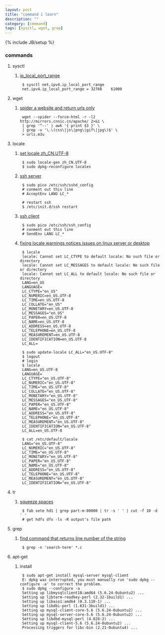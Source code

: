 ```yaml
---
layout: post
title: "command i learn"
description: ""
category: [command]
tags: [sysctl, wget, grep]
---
```

{% include JB/setup %}


### commands

1. sysctl

    1. [ip_local_port_range]((http://zookeeper-user.578899.n2.nabble.com/Zookeeper-listening-to-ports-other-than-clientPort-and-server-x-ports-td7580137.html#a7580138))

            $ sysctl net.ipv4.ip_local_port_range
            net.ipv4.ip_local_port_range = 32768    61000

1. wget

    1. [spider a website and return urls only](http://stackoverflow.com/questions/2804467/spider-a-website-and-return-urls-only)

            wget --spider --force-html -r -l2 http://mirrors.cnnic.cn/apache/ 2>&1 \
            | grep '^--' | awk '{ print $3 }' \
            | grep -v '\.\(css\|js\|png\|gif\|jpg\)$' \
            > urls.m3u

1. locale

    1. [set locale zh_CN.UTF-8](http://askubuntu.com/questions/162391/how-do-i-fix-my-locale-issue/229512#229512)

            $ sudo locale-gen zh_CN.UTF-8
            $ sudo dpkg-reconfigure locales

    1. [ssh server](https://wiki.debian.org/Locale)

            $ sudo pico /etc/ssh/sshd_config
            # conment out this line
            # AcceptEnv LANG LC_*

            # restart ssh
            $ /etc/init.d/ssh restart

    1. [ssh client](https://wiki.debian.org/Locale)

            $ sudo pico /etc/ssh/ssh_config
            # conment out this line
            # SendEnv LANG LC_*

    1. [fixing locale warnings notices issues on linux server or desktop](http://codetheory.in/fixing-locale-warnings-notices-issues-on-linux-server-or-desktop/)

            $ locale
            locale: Cannot set LC_CTYPE to default locale: No such file or directory
            locale: Cannot set LC_MESSAGES to default locale: No such file or directory
            locale: Cannot set LC_ALL to default locale: No such file or directory
            LANG=en_US
            LANGUAGE=
            LC_CTYPE="en_US"
            LC_NUMERIC=en_US.UTF-8
            LC_TIME=en_US.UTF-8
            LC_COLLATE="en_US"
            LC_MONETARY=en_US.UTF-8
            LC_MESSAGES="en_US"
            LC_PAPER=en_US.UTF-8
            LC_NAME=en_US.UTF-8
            LC_ADDRESS=en_US.UTF-8
            LC_TELEPHONE=en_US.UTF-8
            LC_MEASUREMENT=en_US.UTF-8
            LC_IDENTIFICATION=en_US.UTF-8
            LC_ALL=

            $ sudo update-locale LC_ALL="en_US.UTF-8"
            $ logout
            # login
            $ locale
            LANG=en_US.UTF-8
            LANGUAGE=
            LC_CTYPE="en_US.UTF-8"
            LC_NUMERIC="en_US.UTF-8"
            LC_TIME="en_US.UTF-8"
            LC_COLLATE="en_US.UTF-8"
            LC_MONETARY="en_US.UTF-8"
            LC_MESSAGES="en_US.UTF-8"
            LC_PAPER="en_US.UTF-8"
            LC_NAME="en_US.UTF-8"
            LC_ADDRESS="en_US.UTF-8"
            LC_TELEPHONE="en_US.UTF-8"
            LC_MEASUREMENT="en_US.UTF-8"
            LC_IDENTIFICATION="en_US.UTF-8"
            LC_ALL=en_US.UTF-8

            $ cat /etc/default/locale 
            LANG="en_US.UTF-8"
            LC_NUMERIC="en_US.UTF-8"
            LC_TIME="en_US.UTF-8"
            LC_MONETARY="en_US.UTF-8"
            LC_PAPER="en_US.UTF-8"
            LC_NAME="en_US.UTF-8"
            LC_ADDRESS="en_US.UTF-8"
            LC_TELEPHONE="en_US.UTF-8"
            LC_MEASUREMENT="en_US.UTF-8"
            LC_IDENTIFICATION="en_US.UTF-8"
1. tr

    1. [squeeze spaces](http://stackoverflow.com/questions/7142735/linux-cut-help-how-to-specify-more-spaces-for-the-delimiter)

            $ fab sete hd1 | grep part-m-00000 | tr -s ' ' | cut -f 10 -d ' '
            # get hdfs dfs -ls -R output's file path

1. grep

    1. [find command that returns line number of the string](http://stackoverflow.com/questions/7600313/find-command-that-returns-line-number-of-the-string)

            $ grep -n 'search-term' *.c

1. apt-get

    1. install

            $ sudo apt-get install mysql-server mysql-client
            E: dpkg was interrupted, you must manually run 'sudo dpkg --configure -a' to correct the problem. 
            $ sudo dpkg --configure -a
            Setting up libmysqlclient18:amd64 (5.6.24-0ubuntu2) ...
            Setting up libterm-readkey-perl (2.32-1build1) ...
            Setting up libaio1:amd64 (0.3.110-1) ...
            Setting up libdbi-perl (1.631-3build1) ...
            Setting up mysql-client-core-5.6 (5.6.24-0ubuntu2) ...
            Setting up mysql-server-core-5.6 (5.6.24-0ubuntu2) ...
            Setting up libdbd-mysql-perl (4.028-2) ...
            Setting up mysql-client-5.6 (5.6.24-0ubuntu2) ...
            Processing triggers for libc-bin (2.21-0ubuntu4) ...
